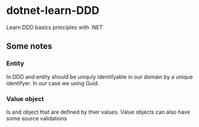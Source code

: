 # dotnet-learn-DDD

Learn DDD basics principles with .NET

## Some notes

### Entity

In DDD and entity should be uniquly identifyable in our domain by a unique identifyer. In our case we using Guid.

### Value object

Is and object that are defined by thier values. Value objects can also have some source validations
